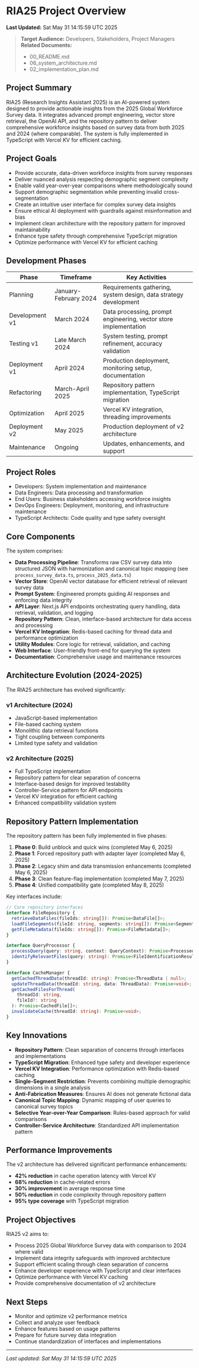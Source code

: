# RIA25 Project Overview

**Last Updated:** Sat May 31 14:15:59 UTC 2025

> **Target Audience:** Developers, Stakeholders, Project Managers  
> **Related Documents:**
>
> - 00_README.md
> - 06_system_architecture.md
> - 02_implementation_plan.md

## Project Summary

RIA25 (Research Insights Assistant 2025) is an AI-powered system designed to provide actionable insights from the 2025 Global Workforce Survey data. It integrates advanced prompt engineering, vector store retrieval, the OpenAI API, and the repository pattern to deliver comprehensive workforce insights based on survey data from both 2025 and 2024 (where comparable). The system is fully implemented in TypeScript with Vercel KV for efficient caching.

## Project Goals

- Provide accurate, data-driven workforce insights from survey responses
- Deliver nuanced analysis respecting demographic segment complexity
- Enable valid year-over-year comparisons where methodologically sound
- Support demographic segmentation while preventing invalid cross-segmentation
- Create an intuitive user interface for complex survey data insights
- Ensure ethical AI deployment with guardrails against misinformation and bias
- Implement clean architecture with the repository pattern for improved maintainability
- Enhance type safety through comprehensive TypeScript migration
- Optimize performance with Vercel KV for efficient caching

## Development Phases

| Phase          | Timeframe             | Key Activities                                                   |
| -------------- | --------------------- | ---------------------------------------------------------------- |
| Planning       | January-February 2024 | Requirements gathering, system design, data strategy development |
| Development v1 | March 2024            | Data processing, prompt engineering, vector store implementation |
| Testing v1     | Late March 2024       | System testing, prompt refinement, accuracy validation           |
| Deployment v1  | April 2024            | Production deployment, monitoring setup, documentation           |
| Refactoring    | March-April 2025      | Repository pattern implementation, TypeScript migration          |
| Optimization   | April 2025            | Vercel KV integration, threading improvements                    |
| Deployment v2  | May 2025              | Production deployment of v2 architecture                         |
| Maintenance    | Ongoing               | Updates, enhancements, and support                               |

## Project Roles

- Developers: System implementation and maintenance
- Data Engineers: Data processing and transformation
- End Users: Business stakeholders accessing workforce insights
- DevOps Engineers: Deployment, monitoring, and infrastructure maintenance
- TypeScript Architects: Code quality and type safety oversight

## Core Components

The system comprises:

- **Data Processing Pipeline**: Transforms raw CSV survey data into structured JSON with harmonization and canonical topic mapping (see `process_survey_data.ts`, `process_2025_data.ts`)
- **Vector Store**: OpenAI vector database for efficient retrieval of relevant survey data
- **Prompt System**: Engineered prompts guiding AI responses and enforcing data integrity
- **API Layer**: Next.js API endpoints orchestrating query handling, data retrieval, validation, and logging
- **Repository Pattern**: Clean, interface-based architecture for data access and processing
- **Vercel KV Integration**: Redis-based caching for thread data and performance optimization
- **Utility Modules**: Core logic for retrieval, validation, and caching
- **Web Interface**: User-friendly front-end for querying the system
- **Documentation**: Comprehensive usage and maintenance resources

## Architecture Evolution (2024-2025)

The RIA25 architecture has evolved significantly:

### v1 Architecture (2024)

- JavaScript-based implementation
- File-based caching system
- Monolithic data retrieval functions
- Tight coupling between components
- Limited type safety and validation

### v2 Architecture (2025)

- Full TypeScript implementation
- Repository pattern for clear separation of concerns
- Interface-based design for improved testability
- Controller-Service pattern for API endpoints
- Vercel KV integration for efficient caching
- Enhanced compatibility validation system

## Repository Pattern Implementation

The repository pattern has been fully implemented in five phases:

1. **Phase 0**: Build unblock and quick wins (completed May 6, 2025)
2. **Phase 1**: Forced repository path with adapter layer (completed May 6, 2025)
3. **Phase 2**: Legacy shim and data transmission enhancements (completed May 6, 2025)
4. **Phase 3**: Clean feature-flag implementation (completed May 7, 2025)
5. **Phase 4**: Unified compatibility gate (completed May 8, 2025)

Key interfaces include:

```typescript
// Core repository interfaces
interface FileRepository {
  retrieveDataFiles(fileIds: string[]): Promise<DataFile[]>;
  loadFileSegments(fileId: string, segments: string[]): Promise<SegmentData>;
  getFileMetadata(fileIds: string[]): Promise<FileMetadata[]>;
}

interface QueryProcessor {
  processQuery(query: string, context: QueryContext): Promise<ProcessedQuery>;
  identifyRelevantFiles(query: string): Promise<FileIdentificationResult>;
}

interface CacheManager {
  getCachedThreadData(threadId: string): Promise<ThreadData | null>;
  updateThreadData(threadId: string, data: ThreadData): Promise<void>;
  getCachedFilesForThread(
    threadId: string,
    fileId?: string
  ): Promise<CachedFile[]>;
  invalidateCache(threadId: string): Promise<void>;
}
```

## Key Innovations

- **Repository Pattern**: Clean separation of concerns through interfaces and implementations
- **TypeScript Migration**: Enhanced type safety and developer experience
- **Vercel KV Integration**: Performance optimization with Redis-based caching
- **Single-Segment Restriction**: Prevents combining multiple demographic dimensions in a single analysis
- **Anti-Fabrication Measures**: Ensures AI does not generate fictional data
- **Canonical Topic Mapping**: Dynamic mapping of user queries to canonical survey topics
- **Selective Year-over-Year Comparison**: Rules-based approach for valid comparisons
- **Controller-Service Architecture**: Standardized API implementation pattern

## Performance Improvements

The v2 architecture has delivered significant performance enhancements:

- **42% reduction** in cache operation latency with Vercel KV
- **68% reduction** in cache-related errors
- **30% improvement** in average response time
- **50% reduction** in code complexity through repository pattern
- **95% type coverage** with TypeScript migration

## Project Objectives

RIA25 v2 aims to:

- Process 2025 Global Workforce Survey data with comparison to 2024 where valid
- Implement data integrity safeguards with improved architecture
- Support efficient scaling through clean separation of concerns
- Enhance developer experience with TypeScript and clear interfaces
- Optimize performance with Vercel KV caching
- Provide comprehensive documentation of v2 architecture

## Next Steps

- Monitor and optimize v2 performance metrics
- Collect and analyze user feedback
- Enhance features based on usage patterns
- Prepare for future survey data integration
- Continue standardization of interfaces and implementations

---

_Last updated: Sat May 31 14:15:59 UTC 2025_
